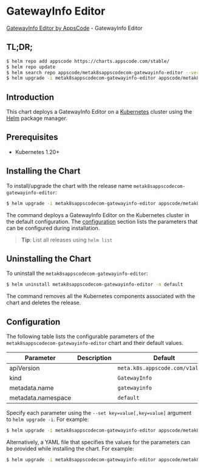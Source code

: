 # GatewayInfo Editor

[GatewayInfo Editor by AppsCode](https://appscode.com) - GatewayInfo Editor

## TL;DR;

```bash
$ helm repo add appscode https://charts.appscode.com/stable/
$ helm repo update
$ helm search repo appscode/metak8sappscodecom-gatewayinfo-editor --version=v0.23.0
$ helm upgrade -i metak8sappscodecom-gatewayinfo-editor appscode/metak8sappscodecom-gatewayinfo-editor -n default --create-namespace --version=v0.23.0
```

## Introduction

This chart deploys a GatewayInfo Editor on a [Kubernetes](http://kubernetes.io) cluster using the [Helm](https://helm.sh) package manager.

## Prerequisites

- Kubernetes 1.20+

## Installing the Chart

To install/upgrade the chart with the release name `metak8sappscodecom-gatewayinfo-editor`:

```bash
$ helm upgrade -i metak8sappscodecom-gatewayinfo-editor appscode/metak8sappscodecom-gatewayinfo-editor -n default --create-namespace --version=v0.23.0
```

The command deploys a GatewayInfo Editor on the Kubernetes cluster in the default configuration. The [configuration](#configuration) section lists the parameters that can be configured during installation.

> **Tip**: List all releases using `helm list`

## Uninstalling the Chart

To uninstall the `metak8sappscodecom-gatewayinfo-editor`:

```bash
$ helm uninstall metak8sappscodecom-gatewayinfo-editor -n default
```

The command removes all the Kubernetes components associated with the chart and deletes the release.

## Configuration

The following table lists the configurable parameters of the `metak8sappscodecom-gatewayinfo-editor` chart and their default values.

|     Parameter      | Description |                   Default                   |
|--------------------|-------------|---------------------------------------------|
| apiVersion         |             | <code>meta.k8s.appscode.com/v1alpha1</code> |
| kind               |             | <code>GatewayInfo</code>                    |
| metadata.name      |             | <code>gatewayinfo</code>                    |
| metadata.namespace |             | <code>default</code>                        |


Specify each parameter using the `--set key=value[,key=value]` argument to `helm upgrade -i`. For example:

```bash
$ helm upgrade -i metak8sappscodecom-gatewayinfo-editor appscode/metak8sappscodecom-gatewayinfo-editor -n default --create-namespace --version=v0.23.0 --set apiVersion=meta.k8s.appscode.com/v1alpha1
```

Alternatively, a YAML file that specifies the values for the parameters can be provided while
installing the chart. For example:

```bash
$ helm upgrade -i metak8sappscodecom-gatewayinfo-editor appscode/metak8sappscodecom-gatewayinfo-editor -n default --create-namespace --version=v0.23.0 --values values.yaml
```
